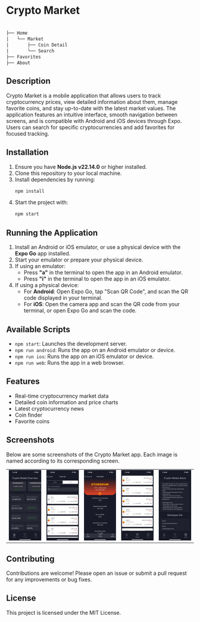 # Crypto Market

```

├── Home
|   └── Market
|       ├── Coin Detail
|       └── Search
├── Favorites
├── About
```

## Description

Crypto Market is a mobile application that allows users to track cryptocurrency prices, view detailed information about them, manage favorite coins, and stay up-to-date with the latest market values. The application features an intuitive interface, smooth navigation between screens, and is compatible with Android and iOS devices through Expo. Users can search for specific cryptocurrencies and add favorites for focused tracking.

## Installation

1. Ensure you have **Node.js v22.14.0** or higher installed.
2. Clone this repository to your local machine.
3. Install dependencies by running:
    ```bash
    npm install
    ```
4. Start the project with:
    ```bash
    npm start
    ```

## Running the Application

1. Install an Android or iOS emulator, or use a physical device with the **Expo Go** app installed.
2. Start your emulator or prepare your physical device.
3. If using an emulator:
    - Press **"a"** in the terminal to open the app in an Android emulator.
    - Press **"i"** in the terminal to open the app in an iOS emulator.
4. If using a physical device:
    - For **Android**: Open Expo Go, tap "Scan QR Code", and scan the QR code displayed in your terminal.
    - For **iOS**: Open the camera app and scan the QR code from your terminal, or open Expo Go and scan the code.

## Available Scripts

- `npm start`: Launches the development server.
- `npm run android`: Runs the app on an Android emulator or device.
- `npm run ios`: Runs the app on an iOS emulator or device.
- `npm run web`: Runs the app in a web browser.

## Features

- Real-time cryptocurrency market data
- Detailed coin information and price charts
- Latest cryptocurrency news
- Coin finder
- Favorite coins

## Screenshots

Below are some screenshots of the Crypto Market app. Each image is named according to its corresponding screen.

<table>
    <tr>
        <td><img src="assets/Screenshots/HomePage.jpeg" alt="Home" width="110"/></td>
        <td><img src="assets/Screenshots/CoinList.PNG" alt="Market" width="110"/></td>
        <td><img src="assets/Screenshots/CoinDetail.PNG" alt="Coin Detail" width="110"/></td>
        <td><img src="assets/Screenshots/FavoriteView.PNG" alt="Favorites" width="110"/></td>
        <td><img src="assets/Screenshots/AboutView.PNG" alt="About" width="110"/></td>
    </tr>
</table>

## Contributing

Contributions are welcome! Please open an issue or submit a pull request for any improvements or bug fixes.

## License

This project is licensed under the MIT License.
